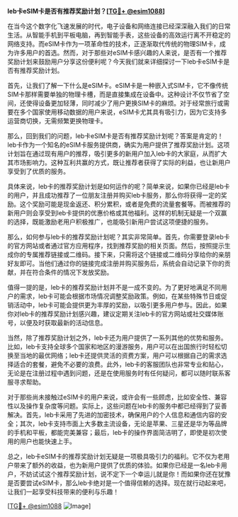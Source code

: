 **leb卡eSIM卡是否有推荐奖励计划？[[TG💪+ @esim1088](https://t.me/s/esim1088)]**

在当今这个数字化飞速发展的时代，电子设备和网络连接已经深深融入我们的日常生活。从智能手机到平板电脑，再到智能手表，这些设备的高效运行离不开稳定的网络支持。而eSIM卡作为一项革命性的技术，正逐渐取代传统的物理SIM卡，成为许多用户的首选。然而，对于那些对eSIM卡感兴趣的人来说，是否有一个推荐奖励计划来鼓励用户分享这份便利呢？今天我们就来详细探讨一下leb卡eSIM卡是否有推荐奖励计划。

首先，让我们了解一下什么是eSIM卡。eSIM卡是一种嵌入式SIM卡，它不像传统SIM卡那样需要单独的物理卡槽，而是直接集成在设备中。这种设计不仅节省了空间，还使得设备更加轻薄，同时减少了用户更换SIM卡的麻烦。对于经常旅行或需要在多个国家使用移动数据的用户来说，eSIM卡尤其具有吸引力，因为它支持多运营商切换，无需频繁更换物理卡。

那么，回到我们的问题，leb卡eSIM卡是否有推荐奖励计划呢？答案是肯定的！leb卡作为一个知名的eSIM卡服务提供商，确实为用户提供了推荐奖励计划。这项计划旨在通过现有用户的推荐，吸引更多的新用户加入leb卡的大家庭，从而扩大其市场影响力。这种互利共赢的方式，既让推荐者获得了实际的利益，也让新用户享受到了优质的服务。

具体来说，leb卡的推荐奖励计划是如何运作的呢？简单来说，如果你已经是leb卡的用户，并且成功推荐了一位朋友注册并购买leb卡服务，那么你将获得一定的奖励。这个奖励可能是现金返还、积分累积，或者是免费的流量套餐等。而被推荐的新用户则会享受到leb卡提供的优惠价格或其他福利。这样的机制无疑是一个双赢的选择，既能激励老用户积极推广，也能吸引新用户尝试这项便捷的服务。

那么，如何参与leb卡的推荐奖励计划呢？其实非常简单。首先，你需要登录leb卡的官方网站或者通过官方应用程序，找到推荐奖励的相关页面。然后，按照提示生成你的专属推荐链接或二维码。接下来，只需将这个链接或二维码分享给你的亲朋好友即可。当他们通过你的链接完成注册并购买服务后，系统会自动记录下你的贡献，并在符合条件的情况下发放奖励。

值得一提的是，leb卡的推荐奖励计划并不是一成不变的。为了更好地满足不同用户的需求，leb卡可能会根据市场情况调整奖励政策。例如，在某些特殊节日或促销活动中，leb卡可能会提供更为丰厚的奖励，以吸引更多用户参与。因此，如果你对leb卡的推荐奖励计划感兴趣，建议定期关注leb卡的官方网站或社交媒体账号，以便及时获取最新的活动信息。

当然，除了推荐奖励计划之外，leb卡还为用户提供了一系列其他的优势和服务。比如，leb卡支持全球多个国家和地区的漫游服务，用户可以在出国旅行时轻松切换至当地的最优网络；leb卡还提供灵活的资费方案，用户可以根据自己的需求选择适合的套餐，避免不必要的浪费。此外，leb卡的客服团队也非常专业和贴心，无论是在注册过程中遇到问题，还是在使用服务时有任何疑问，都可以随时联系客服寻求帮助。

对于那些尚未接触过eSIM卡的用户来说，或许会有一些顾虑，比如安全性、兼容性以及操作复杂度等问题。实际上，这些问题在leb卡的服务中都已经得到了妥善解决。首先，leb卡采用了先进的加密技术，确保用户的个人信息和通信内容的安全；其次，leb卡支持市面上大多数主流设备，无论是苹果、三星还是华为等品牌的手机和平板，都能完美兼容；最后，leb卡的操作界面简洁明了，即使是初次使用的用户也能快速上手。

总之，leb卡eSIM卡的推荐奖励计划无疑是一项极具吸引力的福利。它不仅为老用户带来了额外的收益，也为新用户提供了优质的体验。如果你已经是一名leb卡用户，不妨试试这个推荐奖励计划，说不定下一个幸运儿就是你！而如果你还在犹豫是否要尝试eSIM卡，那么leb卡绝对是一个值得信赖的选择。现在就行动起来吧，让我们一起享受科技带来的便利与乐趣！

[[TG💪+ @esim1088](https://t.me/s/esim1088) ![Image](https://i.postimg.cc/4NQfJmqS/Snipaste-2025-05-13-00-14-12.png)]